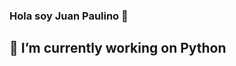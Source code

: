 ### Hola soy Juan Paulino 👋
## 🔭 I’m currently working on Python
<!--
**juan-paulatino/juan-paulatino** is a ✨ _special_ ✨ repository because its `README.md` (this file) appears on your GitHub profile.

Here are some ideas to get you started:


- 🌱 I’m currently learning Jupyter Notebooks
- 👯 I’m looking to collaborate on Empresa
- 🤔 I’m looking for help with ...
- 💬 Ask me about workout
- 📫 How to reach me: paulino29@gmail.com
- 😄 Pronouns: x
- ⚡ Fun fact: x
-->
